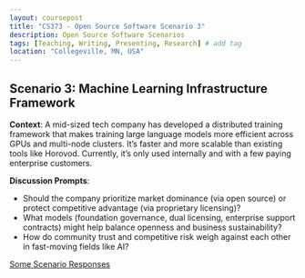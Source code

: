 ```yaml
---
layout: coursepost
title: "CS373 - Open Source Software Scenario 3"
description: Open Source Software Scenarios
tags: [Teaching, Writing, Presenting, Research] # add tag
location: "Collegeville, MN, USA"
---
```


## Scenario 3: Machine Learning Infrastructure Framework

**Context**:
A mid-sized tech company has developed a distributed training framework that makes training large language models more efficient across GPUs and multi-node clusters. It’s faster and more scalable than existing tools like Horovod. Currently, it’s only used internally and with a few paying enterprise customers.

**Discussion Prompts**:
- Should the company prioritize market dominance (via open source) or protect competitive advantage (via proprietary licensing)?
- What models (foundation governance, dual licensing, enterprise support contracts) might help balance openness and business sustainability?
- How do community trust and competitive risk weigh against each other in fast-moving fields like AI?

[Some Scenario Responses](./SoftwareScenarioResponses3.md)